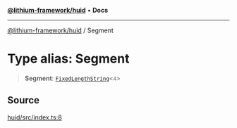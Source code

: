 [**@lithium-framework/huid**](../README.md) • **Docs**

***

[@lithium-framework/huid](../README.md) / Segment

# Type alias: Segment

> **Segment**: [`FixedLengthString`](FixedLengthString.md)\<`4`\>

## Source

[huid/src/index.ts:8](https://github.com/lithium-framework/huid/blob/982c2b7791351db64705f59c04989162f73d2765/src/index.ts#L8)
